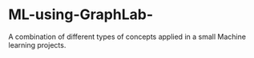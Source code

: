 # ML-using-GraphLab-
A combination of different types of concepts applied in a small Machine learning projects.
